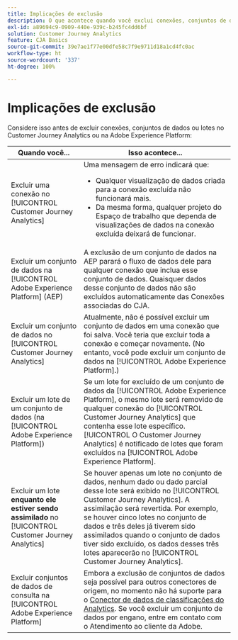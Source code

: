 ```yaml
---
title: Implicações de exclusão
description: O que acontece quando você exclui conexões, conjuntos de dados ou lotes no Customer Journey Analytics ou na Adobe Experience Platform.
exl-id: a89694c9-0909-440e-939c-b245fc4dd6bf
solution: Customer Journey Analytics
feature: CJA Basics
source-git-commit: 39e7ae1f77e00dfe58c7f9e9711d18a1cd4fc0ac
workflow-type: ht
source-wordcount: '337'
ht-degree: 100%

---
```


# Implicações de exclusão

Considere isso antes de excluir conexões, conjuntos de dados ou lotes no Customer Journey Analytics ou na Adobe Experience Platform:

| Quando você... | Isso acontece... |
| --- | --- |
| Excluir uma conexão no [!UICONTROL Customer Journey Analytics] | Uma mensagem de erro indicará que:<ul><li>Qualquer visualização de dados criada para a conexão excluída não funcionará mais.</li><li> Da mesma forma, qualquer projeto do Espaço de trabalho que dependa de visualizações de dados na conexão excluída deixará de funcionar.</li></ul> |
| Excluir um conjunto de dados na [!UICONTROL Adobe Experience Platform] (AEP) | A exclusão de um conjunto de dados na AEP parará o fluxo de dados dele para qualquer conexão que inclua esse conjunto de dados. Quaisquer dados desse conjunto de dados não são excluídos automaticamente das Conexões associadas do CJA. |
| Excluir um conjunto de dados no [!UICONTROL Customer Journey Analytics] | Atualmente, não é possível excluir um conjunto de dados em uma conexão que foi salva. Você teria que excluir toda a conexão e começar novamente. (No entanto, você pode excluir um conjunto de dados na [!UICONTROL Adobe Experience Platform].) |
| Excluir um lote de um conjunto de dados (na [!UICONTROL Adobe Experience Platform]) | Se um lote for excluído de um conjunto de dados da [!UICONTROL Adobe Experience Platform], o mesmo lote será removido de qualquer conexão do [!UICONTROL Customer Journey Analytics] que contenha esse lote específico. [!UICONTROL O Customer Journey Analytics] é notificado de lotes que foram excluídos na [!UICONTROL Adobe Experience Platform]. |
| Excluir um lote **enquanto ele estiver sendo assimilado** no [!UICONTROL Customer Journey Analytics] | Se houver apenas um lote no conjunto de dados, nenhum dado ou dado parcial desse lote será exibido no [!UICONTROL Customer Journey Analytics]. A assimilação será revertida. Por exemplo, se houver cinco lotes no conjunto de dados e três deles já tiverem sido assimilados quando o conjunto de dados tiver sido excluído, os dados desses três lotes aparecerão no [!UICONTROL Customer Journey Analytics]. |
| Excluir conjuntos de dados de consulta na [!UICONTROL Adobe Experience Platform] | Embora a exclusão de conjuntos de dados seja possível para outros conectores de origem, no momento não há suporte para o [Conector de dados de classificações do Analytics](https://experienceleague.adobe.com/docs/experience-platform/sources/ui-tutorials/create/adobe-applications/classifications.html?lang=pt-BR). Se você excluir um conjunto de dados por engano, entre em contato com o Atendimento ao cliente da Adobe. |
